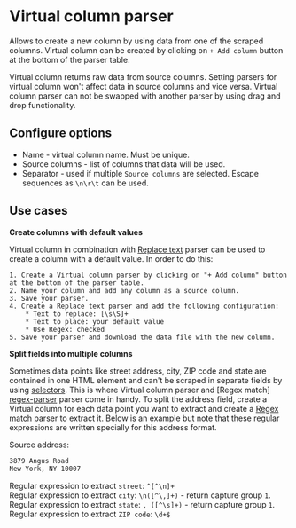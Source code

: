 # Virtual column parser
Allows to create a new column by using data from one of the scraped columns. Virtual column can be created by clicking on 
`+ Add column` button at the bottom of the parser table.

Virtual column returns raw data from source columns. Setting parsers for virtual column won't affect data in source 
columns and vice versa. Virtual column parser can not be swapped with another parser by using drag and drop functionality.

## Configure options
 * Name - virtual column name. Must be unique.
 * Source columns - list of columns that data will be used.
 * Separator - used if multiple `Source columns` are selected. Escape sequences as `\n\r\t` can be used.
 
## Use cases
**Create columns with default values**  

Virtual column in combination with [Replace text][replace-parser] parser can be used to create a column with a default 
value. In order to do this:  

    1. Create a Virtual column parser by clicking on "+ Add column" button at the bottom of the parser table.
    2. Name your column and add any column as a source column.
    3. Save your parser.
    4. Create a Replace text parser and add the following configuration: 
        * Text to replace: [\s\S]+  
        * Text to place: your default value  
        * Use Regex: checked
    5. Save your parser and download the data file with the new column.

**Split fields into multiple columns**  

Sometimes data points like street address, city, ZIP code and state are contained in one HTML element and can't be 
scraped in separate fields by using [selectors][selectors]. This is where Virtual column parser and [Regex match]
[regex-parser] parser come in handy. To split the address field, create a Virtual column for each data point you want to
extract and create a [Regex match][regex-parser] parser to extract it. Below is an example but note that these regular 
expressions are written specially for this address format.

Source address: 
```html
3879 Angus Road
New York, NY 10007
```

Regular expression to extract `street`: `^[^\n]+`  
Regular expression to extract `city`: `\n([^\,]+)` - return capture group `1`.  
Regular expression to extract `state`: `, ([^\s]+)` - return capture group `1`.  
Regular expression to extract `ZIP code`: `\d+$`

[replace-parser]: Replace%20parser.md
[selectors]: ../Selectors.md
[regex-parser]: Regex%20parser.md
